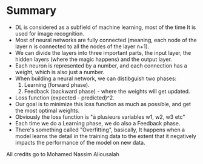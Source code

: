 # Summary

- DL is considered as a subfield of machine learning, most of the time It is used for image recognition.
- Most of neural networks are fully connected (meaning, each node of the layer n is connected to all the nodes of the layer n+1).
- We can divide the layers into three important parts, the input layer, the hidden layers (where the magic happens) and the output layer.
- Each neuron is represented by a number, and each connection has a weight, which is also just a number.
- When building a neural network, we can distibguish two phases:
  1.  Learning (forward phase).
  2.  Feedback (backward phase) - where the weights will get updated.
- Loss function (expected - predicted)^2.
- Our goal is to minimize this loss function as much as possible, and get the most optimal weights.
- Obviously the loss function is "à plusieurs variables w1, w2, w3 etc"
- Each time we do a Learning phase, we do also a Feedback phase.
- There's something called "Overfitting", basically, It happens when a model learns the detail in the training data to the extent that it negatively impacts the performance of the model on new data.

All credits go to Mohamed Nassim Aliousalah
